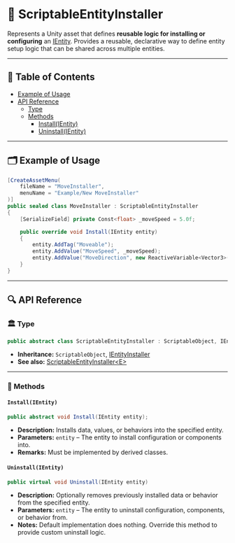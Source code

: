 # 🧩 ScriptableEntityInstaller

Represents a Unity asset that defines **reusable logic for installing or configuring**
an [IEntity](../Entities/IEntity.md). Provides a reusable, declarative way to define entity setup logic that can be
shared across multiple
entities.

---

## 📑 Table of Contents

- [Example of Usage](#-example-of-usage)
- [API Reference](#-api-reference)
    - [Type](#-type)
    - [Methods](#-methods)
        - [Install(IEntity)](#installientity)
        - [Uninstall(IEntity)](#uninstallientity)
---

## 🗂 Example of Usage

```csharp
[CreateAssetMenu(
    fileName = "MoveInstaller",
    menuName = "Example/New MoveInstaller"
)]
public sealed class MoveInstaller : ScriptableEntityInstaller
{
    [SerializeField] private Const<float> _moveSpeed = 5.0f; 

    public override void Install(IEntity entity)
    {
        entity.AddTag("Moveable");
        entity.AddValue("MoveSpeed", _moveSpeed);
        entity.AddValue("MoveDirection", new ReactiveVariable<Vector3>());
    }
}
```

---

## 🔍 API Reference

### 🏛️ Type <div id="-type"></div>

```csharp
public abstract class ScriptableEntityInstaller : ScriptableObject, IEntityInstaller
```

- **Inheritance:** `ScriptableObject`, [IEntityInstaller](IEntityInstaller.md)
- **See also:** [ScriptableEntityInstaller&lt;E&gt;](ScriptableEntityInstaller%601.md)

---

### 🏹 Methods

#### `Install(IEntity)`

```csharp
public abstract void Install(IEntity entity);
```

- **Description:** Installs data, values, or behaviors into the specified entity.
- **Parameters:** `entity` – The entity to install configuration or components into.
- **Remarks:** Must be implemented by derived classes.

#### `Uninstall(IEntity)`

```csharp
public virtual void Uninstall(IEntity entity)
```

- **Description:** Optionally removes previously installed data or behavior from the specified entity.
- **Parameters:** `entity` – The entity to uninstall configuration, components, or behavior from.
- **Notes:** Default implementation does nothing. Override this method to provide custom uninstall logic.